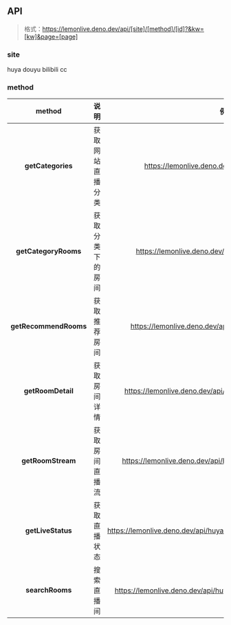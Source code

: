 ## API
> 格式：https://lemonlive.deno.dev/api/[site]/[method]/[id]?&kw=[kw]&page=[page]

### site
huya douyu bilibili cc 

### method
| method                |  说明           |  例如                                                              |
| :-------------------: | :------------: | :----------------------------------------------------------------: |               
| **getCategories**     | 获取网站直播分类 | https://lemonlive.deno.dev/api/huya/getCategories                  |
| **getCategoryRooms**  | 获取分类下的房间 | https://lemonlive.deno.dev/api/huya/getCategoryRooms               |
| **getRecommendRooms** | 获取推荐房间    | https://lemonlive.deno.dev/api/huya/getRecommendRooms               |
| **getRoomDetail**     | 获取房间详情    | https://lemonlive.deno.dev/api/huya/getRoomDetail/11336726          |
| **getRoomStream**     | 获取房间直播流  | https://lemonlive.deno.dev/api/huya/getRoomStream/11336726          |
| **getLiveStatus**     | 获取直播状态    | https://lemonlive.deno.dev/api/huya/getLiveStatus/11336726,11352874 |
| **searchRooms**       | 搜索直播间     | https://lemonlive.deno.dev/api/huya/searchRooms?kw=王者&page=1       |
 
